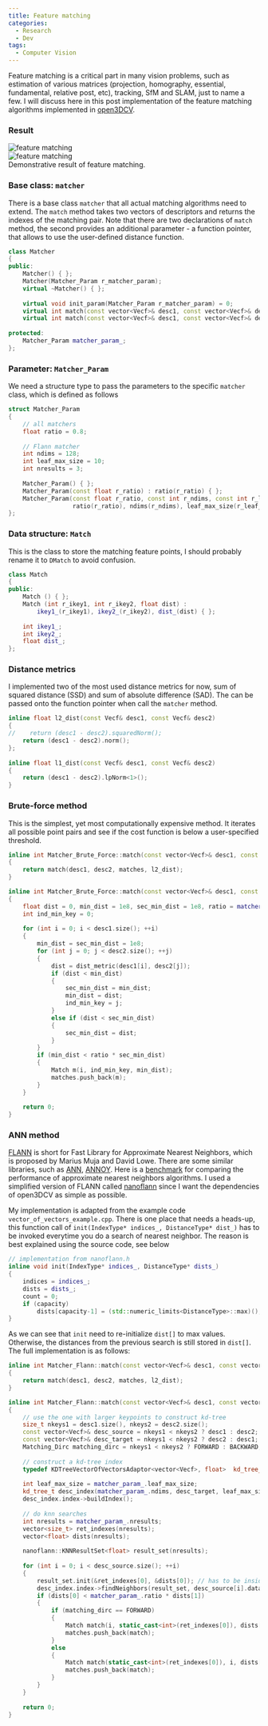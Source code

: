 ```yaml
---
title: Feature matching
categories: 
  - Research
  - Dev
tags:
  - Computer Vision
---
```


Feature matching is a critical part in many vision problems, such as estimation of various matrices (projection, homography, essential, fundamental, relative post, etc), tracking, SfM and SLAM, just to name a few. I will discuss here in this post implementation of the feature matching algorithms implemented in [open3DCV]({{site.url}}{{site.baseurl}}/blog/2017/05/3d-vision-lib/).

### Result
<div class="img_row">
    <img class="col three" src="/assets/img/open3DCV/feature_matching/fm_bust.jpg" alt="feature matching" title="feature matching"/>
</div>
<div class="img_row">
    <img class="col three" src="/assets/img/open3DCV/feature_matching/fm_building.jpg" alt="feature matching" title="feature matching"/>
</div>
<div class="col three caption">
    Demonstrative result of feature matching.
</div>

### Base class: `matcher`
There is a base class `matcher` that all actual matching algorithms need to extend. The `match` method takes two vectors of descriptors and returns the indexes of the matching pair. Note that there are two declarations of `match` method, the second provides an additional parameter - a function pointer, that allows to use the user-defined distance function.

```cpp
class Matcher
{
public:
    Matcher() { };
    Matcher(Matcher_Param r_matcher_param);
    virtual ~Matcher() { };
    
    virtual void init_param(Matcher_Param r_matcher_param) = 0;
    virtual int match(const vector<Vecf>& desc1, const vector<Vecf>& desc2, vector<Match>& matches) = 0;
    virtual int match(const vector<Vecf>& desc1, const vector<Vecf>& desc2, vector<Match>& matches, float (*dist_metric)(const Vecf& desc1, const Vecf& desc2)) = 0;
    
protected:
    Matcher_Param matcher_param_;
};
```

### Parameter: `Matcher_Param`
We need a structure type to pass the parameters to the specific `matcher` class, which is defined as follows

```cpp
struct Matcher_Param
{
    // all matchers
    float ratio = 0.8;
    
    // Flann matcher
    int ndims = 128;
    int leaf_max_size = 10;
    int nresults = 3;
    
    Matcher_Param() { };
    Matcher_Param(const float r_ratio) : ratio(r_ratio) { };
    Matcher_Param(const float r_ratio, const int r_ndims, const int r_leaf_max_size, const int r_nresults) :
                  ratio(r_ratio), ndims(r_ndims), leaf_max_size(r_leaf_max_size), nresults(r_nresults) { };    
};
```

### Data structure: `Match`
This is the class to store the matching feature points, I should probably rename it to `DMatch` to avoid confusion.

```cpp
class Match
{
public:
    Match () { };
    Match (int r_ikey1, int r_ikey2, float dist) :
        ikey1_(r_ikey1), ikey2_(r_ikey2), dist_(dist) { };
    
    int ikey1_;
    int ikey2_;
    float dist_;
};
```

### Distance metrics
I implemented two of the most used distance metrics for now, sum of squared distance (SSD) and sum of absolute difference (SAD). The can be passed onto the function pointer when call the `matcher` method.

```cpp
inline float l2_dist(const Vecf& desc1, const Vecf& desc2)
{
//    return (desc1 - desc2).squaredNorm();
    return (desc1 - desc2).norm();
};
    
inline float l1_dist(const Vecf& desc1, const Vecf& desc2)
{
    return (desc1 - desc2).lpNorm<1>();
}
```

### Brute-force method
This is the simplest, yet most computationally expensive method. It iterates all possible point pairs and see if the cost function is below a user-specified threshold.

```cpp
inline int Matcher_Brute_Force::match(const vector<Vecf>& desc1, const vector<Vecf>& desc2, vector<Match>& matches)
{
    return match(desc1, desc2, matches, l2_dist);
}

inline int Matcher_Brute_Force::match(const vector<Vecf>& desc1, const vector<Vecf>& desc2, vector<Match>& matches, float (*dist_metric)(const Vecf& desc1, const Vecf& desc2))
{
    float dist = 0, min_dist = 1e8, sec_min_dist = 1e8, ratio = matcher_param_.ratio;
    int ind_min_key = 0;
    
    for (int i = 0; i < desc1.size(); ++i)
    {
        min_dist = sec_min_dist = 1e8;
        for (int j = 0; j < desc2.size(); ++j)
        {
            dist = dist_metric(desc1[i], desc2[j]);
            if (dist < min_dist)
            {
                sec_min_dist = min_dist;
                min_dist = dist;
                ind_min_key = j;
            }
            else if (dist < sec_min_dist)
            {
                sec_min_dist = dist;
            }
        }
        if (min_dist < ratio * sec_min_dist)
        {
            Match m(i, ind_min_key, min_dist);
            matches.push_back(m);
        }
    }
    
    return 0;
}
```

### ANN method
[FLANN](http://www.cs.ubc.ca/research/flann/) is short for Fast Library for Approximate Nearest Neighbors, which is proposed by Marius Muja and David Lowe. There are some similar libraries, such as [ANN](https://www.cs.umd.edu/~mount/ANN/), [ANNOY](https://github.com/spotify/annoy). Here is a [benchmark](https://github.com/erikbern/ann-benchmarks) for comparing the performance of approximate nearest neighbors algorithms. I used a simplified version of FLANN called [nanoflann](https://github.com/jlblancoc/nanoflann) since I want the dependencies of open3DCV as simple as possible.

My implementation is adapted from the example code `vector_of_vectors_example.cpp`. There is one place that needs a heads-up, this function call of `init(IndexType* indices_, DistanceType* dist_)` has to be invoked everytime you do a search of nearest neighbor. The reason is best explained using the source code, see below

```cpp
// implementation from nanoflann.h
inline void init(IndexType* indices_, DistanceType* dists_)
{
    indices = indices_;
    dists = dists_;
    count = 0;
    if (capacity)
        dists[capacity-1] = (std::numeric_limits<DistanceType>::max)();
}
```

As we can see that `init` need to re-initialize `dist[]` to max values. Otherwise, the distances from the previous search is still stored in `dist[]`. The full implementation is as follows:

```cpp
inline int Matcher_Flann::match(const vector<Vecf>& desc1, const vector<Vecf>& desc2, vector<Match>& matches)
{
    return match(desc1, desc2, matches, l2_dist);
}

inline int Matcher_Flann::match(const vector<Vecf>& desc1, const vector<Vecf>& desc2, vector<Match>& matches, float (*dist_metric)(const Vecf& desc1, const Vecf& desc2))
{
    // use the one with larger keypoints to construct kd-tree
    size_t nkeys1 = desc1.size(), nkeys2 = desc2.size();
    const vector<Vecf>& desc_source = nkeys1 < nkeys2 ? desc1 : desc2;
    const vector<Vecf>& desc_target = nkeys1 < nkeys2 ? desc2 : desc1;
    Matching_Dirc matching_dirc = nkeys1 < nkeys2 ? FORWARD : BACKWARD;
    
    // construct a kd-tree index
    typedef KDTreeVectorOfVectorsAdaptor<vector<Vecf>, float>  kd_tree_t;
    
    int leaf_max_size = matcher_param_.leaf_max_size;
    kd_tree_t desc_index(matcher_param_.ndims, desc_target, leaf_max_size /* max leaf */);
    desc_index.index->buildIndex();
    
    // do knn searches
    int nresults = matcher_param_.nresults;
    vector<size_t> ret_indexes(nresults);
    vector<float> dists(nresults);
    
    nanoflann::KNNResultSet<float> result_set(nresults);
    
    for (int i = 0; i < desc_source.size(); ++i)
    {
        result_set.init(&ret_indexes[0], &dists[0]); // has to be inside loop, there is a 'dist' variable that needs to be set as MAX
        desc_index.index->findNeighbors(result_set, desc_source[i].data(), nanoflann::SearchParams(10));
        if (dists[0] < matcher_param_.ratio * dists[1])
        {
            if (matching_dirc == FORWARD)
            {
                Match match(i, static_cast<int>(ret_indexes[0]), dists[0]);
                matches.push_back(match);
            }
            else
            {
                Match match(static_cast<int>(ret_indexes[0]), i, dists[0]);
                matches.push_back(match);
            }
        }
    }
    
    return 0;
}
```